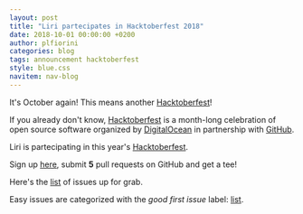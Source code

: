 ```yaml
---
layout: post
title: "Liri partecipates in Hacktoberfest 2018"
date: 2018-10-01 00:00:00 +0200
author: plfiorini
categories: blog
tags: announcement hacktoberfest
style: blue.css
navitem: nav-blog
---
```


It's October again! This means another [Hacktoberfest][hacktoberfest]!

If you already don't know, [Hacktoberfest][hacktoberfest] is a month-long celebration of open source software
organized by [DigitalOcean][digitalocean] in partnership with [GitHub][github].

Liri is partecipating in this year's [Hacktoberfest][hacktoberfest].

Sign up [here][hacktoberfest], submit **5** pull requests on GitHub and get a tee!

Here's the [list][list] of issues up for grab.

Easy issues are categorized with the *good first issue* label: [list][easy_list].


[hacktoberfest]: https://hacktoberfest.digitalocean.com/
[digitalocean]: https://www.digitalocean.com/
[github]: https://github.com/
[list]: https://github.com/search?l=&q=label%3Ahacktoberfest+state%3Aopen+type%3Aissue+user%3Alirios&ref=advsearch&type=Issues&utf8=%E2%9C%93
[easy_list]: https://github.com/search?l=&q=user%3Alirios+state%3Aopen+label%3Ahacktoberfest+label%3A%22good+first+issue%22&ref=advsearch&type=Issues&utf8=%E2%9C%93
